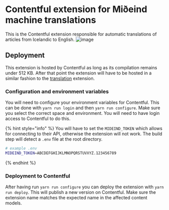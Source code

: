 # Contentful extension for Miðeind machine translations

This is the Contentful extension responsible for automatic translations of articles from Icelandic to English.
![image](https://user-images.githubusercontent.com/77672665/117131050-6f5a0b00-ad90-11eb-8483-da5dbadd6929.png)


## Deployment

This extension is hosted by Contentful as long as its compilation remains under 512 KB. After that point the extension will have to be hosted in a similar fashion to the [translation](../translation/README.md) extension.

### Configuration and environment variables

You will need to configure your environment variables for Contentful.
This can be done with `yarn run login` and then `yarn run configure`. Make sure you select the correct space and environment.
You will need to have login access to Contentful to do this.

{% hint style="info" %}
You will have to set the `MIDEIND_TOKEN` which allows for connecting to their API, otherwise the extension will not work.
The build step will detect a `.env` file at the root directory.

```bash
# example .env
MIDEIND_TOKEN=ABCDEFGHIJKLMNOPQRSTUVXYZ.123456789
```

{% endhint %}

### Deployment to Contentful

After having run `yarn run configure` you can deploy the extension with `yarn run deploy`. This will publish a new version on Contentful. Make sure the extension name matches the expected name in the affected content models.
